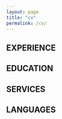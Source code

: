 ```yaml
---
layout: page
title: "cv"
permalink: /cv/
---
```


## EXPERIENCE

## EDUCATION

## SERVICES

## LANGUAGES
